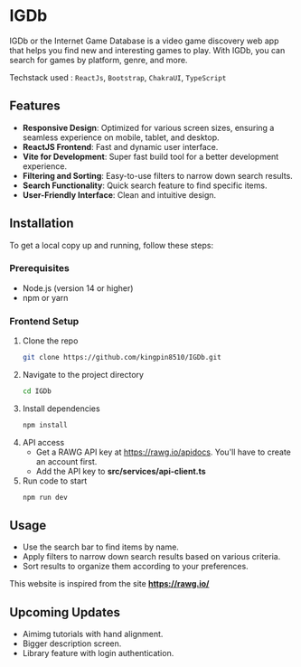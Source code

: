 # IGDb

IGDb or the Internet Game Database is a video game discovery web app that helps you find new and interesting games to play. With IGDb, you can search for games by platform, genre, and more. 

Techstack used : `ReactJs`, `Bootstrap`, `ChakraUI`, `TypeScript`

## Features

- **Responsive Design**: Optimized for various screen sizes, ensuring a seamless experience on mobile, tablet, and desktop.
- **ReactJS Frontend**: Fast and dynamic user interface.
- **Vite for Development**: Super fast build tool for a better development experience.
- **Filtering and Sorting**: Easy-to-use filters to narrow down search results.
- **Search Functionality**: Quick search feature to find specific items.
- **User-Friendly Interface**: Clean and intuitive design.

## Installation

To get a local copy up and running, follow these steps:

### Prerequisites

- Node.js (version 14 or higher)
- npm or yarn

### Frontend Setup

1. Clone the repo
   ```sh
   git clone https://github.com/kingpin8510/IGDb.git
   ```
2. Navigate to the project directory
   ```sh
   cd IGDb
   ```
3. Install dependencies
   ```sh
   npm install
   ```
4. API access
   - Get a RAWG API key at https://rawg.io/apidocs. You'll have to create an account first.
   - Add the API key to **src/services/api-client.ts**
5. Run code to start
   ```sh
   npm run dev
   ```

## Usage

- Use the search bar to find items by name.
- Apply filters to narrow down search results based on various criteria.
- Sort results to organize them according to your preferences.

This website is inspired from the site **https://rawg.io/**

## Upcoming Updates

- Aimimg tutorials with hand alignment.
- Bigger description screen.
- Library feature with login authentication.
